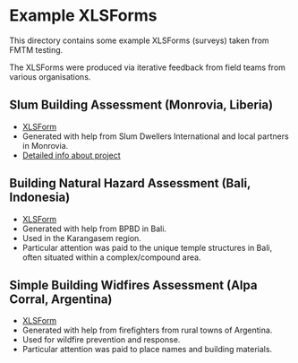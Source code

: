 # Example XLSForms

This directory contains some example XLSForms (surveys) taken from FMTM testing.

The XLSForms were produced via iterative feedback from field teams from various
organisations.

## Slum Building Assessment (Monrovia, Liberia)

- [XLSForm](slum_assessment_survey.xlsx)
- Generated with help from Slum Dwellers International and local partners in Monrovia.
- [Detailed info about project](https://docs.google.com/document/d/1jzxDO922iVfFgf-Noz-AtA64T56G6kq8E6OO9V2swUE/edit#heading=h.oj17xl5txjet)

## Building Natural Hazard Assessment (Bali, Indonesia)

- [XLSForm](building_natural_risks_survey.xlsx)
- Generated with help from BPBD in Bali.
- Used in the Karangasem region.
- Particular attention was paid to the unique temple structures in Bali, often
  situated within a complex/compound area.

## Simple Building Widfires Assessment (Alpa Corral, Argentina)

- [XLSForm](simple_building_survey_wildfires.xlsx)
- Generated with help from firefighters from rural towns of Argentina.
- Used for wildfire prevention and response.
- Particular attention was paid to place names and building materials.


